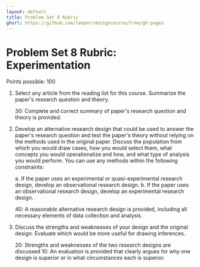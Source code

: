 ```yaml
---
layout: default
title: Problem Set 8 Rubric
ghurl: https://github.com/leeper/designcourse/tree/gh-pages
---
```


# Problem Set 8 Rubric: Experimentation #

Points possible: 100

 1. Select any article from the reading list for this course. Summarize the paper's research question and theory.

    30: Complete and correct summary of paper's research question and theory is provided.
 
 2. Develop an alternative research design that could be used to answer the paper's research question and test the paper's theory without relying on the methods used in the original paper. Discuss the population from which you would draw cases, how you would select them, what concepts you would operationalize and how, and what type of analysis you would perform. You can use any methods within the following constraints:
 
    a. If the paper uses an experimental or quasi-experimental research design, develop an observational research design.
    b. If the paper uses an observational research design, develop an experimental research design.
    
    40: A reasonable alternative research design is provided, including all necessary elements of data collection and analysis.
    
 3. Discuss the strengths and weaknesses of your design and the original design. Evaluate which would be more useful for drawing inferences.

    20: Strengths and weaknesses of the two research designs are discussed
    10: An evaluation is provided that clearly argues for why one design is superior or in what circumstances each is superior.
